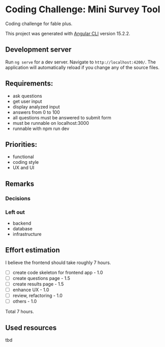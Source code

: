 # Coding Challenge: Mini Survey Tool

Coding challenge for fable plus.

This project was generated with [Angular CLI](https://github.com/angular/angular-cli) version 15.2.2.

## Development server

Run `ng serve` for a dev server. Navigate to `http://localhost:4200/`. The application will automatically reload if you change any of the source files.

## Requirements:

- ask questions
- get user input
- display analyzed input
- answers from 0 to 100
- all questions must be answered to submit form
- must be runnable on localhost:3000
- runnable with npm run dev

## Priorities:

- functional
- coding style
- UX and UI

## Remarks

### Decisions

### Left out

- backend
- database
- infrastructure

## Effort estimation

I believe the frontend should take roughly 7 hours.

- [ ] create code skeleton for frontend app - 1.0
- [ ] create questions page - 1.5
- [ ] create results page - 1.5
- [ ] enhance UX - 1.0
- [ ] review, refactoring - 1.0
- [ ] others - 1.0

Total 7 hours.

## Used resources

tbd
